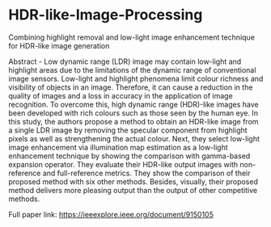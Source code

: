 # HDR-like-Image-Processing
Combining highlight removal and low-light image enhancement technique for HDR-like image generation

Abstract - Low dynamic range (LDR) image may contain low-light and highlight areas due to the limitations of the dynamic range of conventional image sensors. Low-light and highlight phenomena limit colour richness and visibility of objects in an image. Therefore, it can cause a reduction in the quality of images and a loss in accuracy in the application of image recognition. To overcome this, high dynamic range (HDR)-like images have been developed with rich colours such as those seen by the human eye. In this study, the authors propose a method to obtain an HDR-like image from a single LDR image by removing the specular component from highlight pixels as well as strengthening the actual colour. Next, they select low-light image enhancement via illumination map estimation as a low-light enhancement technique by showing the comparison with gamma-based expansion operator. They evaluate their HDR-like output images with non-reference and full-reference metrics. They show the comparison of their proposed method with six other methods. Besides, visually, their proposed method delivers more pleasing output than the output of other competitive methods.

Full paper link: https://ieeexplore.ieee.org/document/9150105
